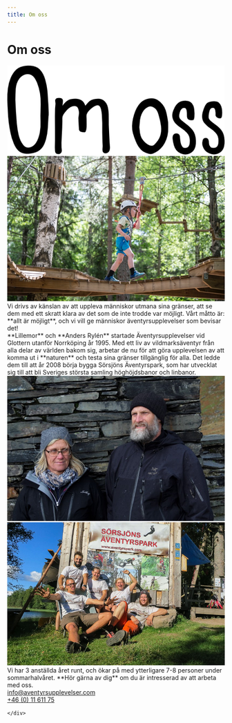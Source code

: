 ```yaml
---
title: Om oss
---
```


<h1 class="pagetitle">
  Om oss
</h1>
<img class="pagetitleimg2" src="/images/omossbig.png">

<div id="omosscontainer">
  

<div class="omossavsnitt">

 <div class="omsossbild"> 
     <img src="/images/beslutsamhet.jpg" class="omsossbild">
 </div>
 <div class="omosstext" markdown="1">
 Vi drivs av känslan av att uppleva människor utmana sina gränser, att se dem med ett skratt klara av det som de inte trodde var möjligt. Vårt måtto är: **allt är möjligt**, och vi vill ge människor äventyrsupplevelser som bevisar det! 
 </div>
</div>
 <div class="omossavsnitt mobilreverse">
  
  <div class="omosstext" markdown="1">
**Lillemor** och **Anders Rylén** startade Äventyrsupplevelser vid Glottern utanför Norrköping år 1995. Med ett liv av vildmarksäventyr från alla delar av världen bakom sig, arbetar de nu för att göra upplevelsen av att komma ut i **naturen** och testa sina gränser tillgänglig för alla. Det ledde dem till att år 2008 börja bygga Sörsjöns Äventyrspark, som har utvecklat sig till att bli Sveriges största samling höghöjdsbanor och linbanor. 
</div>
  <div>
  <img src="/images/andersochlillen.jpg" class="omsossbild">
  </div>
</div>

<div class="omossavsnitt">
    <div >
        <img src="/images/employees.jpg" class="omsossbild">
    </div>
<div class="omosstext" markdown="1">
Vi har 3 anställda året runt, och ökar på med ytterligare 7-8 personer under sommarhalvåret. **Hör gärna av dig** om du är intresserad av att arbeta med oss. 
   <div class="kontaktknappar">
  
  <div><a href="mailto:info@aventyrsupplevelser.com" class="omosskontakt">info@aventyrsupplevelser.com</a></div>
  <div><a href="tel:+461161175" class="omosskontakt">+46 (0) 11 611 75</a></div>
  
    </div>
</div>
  
  </div>
   

  
 </div>
   
